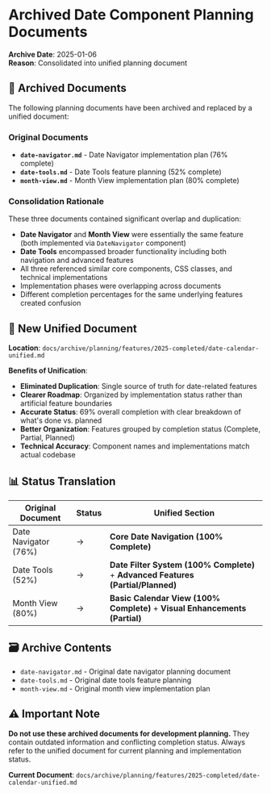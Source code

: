 # Archived Date Component Planning Documents

**Archive Date**: 2025-01-06  
**Reason**: Consolidated into unified planning document

## 📁 **Archived Documents**

The following planning documents have been archived and replaced by a unified document:

### **Original Documents**
- **`date-navigator.md`** - Date Navigator implementation plan (76% complete)
- **`date-tools.md`** - Date Tools feature planning (52% complete)  
- **`month-view.md`** - Month View implementation plan (80% complete)

### **Consolidation Rationale**

These three documents contained significant overlap and duplication:
- **Date Navigator** and **Month View** were essentially the same feature (both implemented via `DateNavigator` component)
- **Date Tools** encompassed broader functionality including both navigation and advanced features
- All three referenced similar core components, CSS classes, and technical implementations
- Implementation phases were overlapping across documents
- Different completion percentages for the same underlying features created confusion

## 🔗 **New Unified Document**

**Location**: `docs/archive/planning/features/2025-completed/date-calendar-unified.md`

**Benefits of Unification**:
- **Eliminated Duplication**: Single source of truth for date-related features
- **Clearer Roadmap**: Organized by implementation status rather than artificial feature boundaries
- **Accurate Status**: 69% overall completion with clear breakdown of what's done vs. planned
- **Better Organization**: Features grouped by completion status (Complete, Partial, Planned)
- **Technical Accuracy**: Component names and implementations match actual codebase

## 📊 **Status Translation**

| **Original Document** | **Status** | **Unified Section** |
|----------------------|------------|-------------------|
| Date Navigator (76%) | → | **Core Date Navigation (100% Complete)** |
| Date Tools (52%) | → | **Date Filter System (100% Complete)** + **Advanced Features (Partial/Planned)** |
| Month View (80%) | → | **Basic Calendar View (100% Complete)** + **Visual Enhancements (Partial)** |

## 🗃️ **Archive Contents**

- `date-navigator.md` - Original date navigator planning document
- `date-tools.md` - Original date tools feature planning
- `month-view.md` - Original month view implementation plan

## ⚠️ **Important Note**

**Do not use these archived documents for development planning.** They contain outdated information and conflicting completion status. Always refer to the unified document for current planning and implementation status.

**Current Document**: `docs/archive/planning/features/2025-completed/date-calendar-unified.md` 